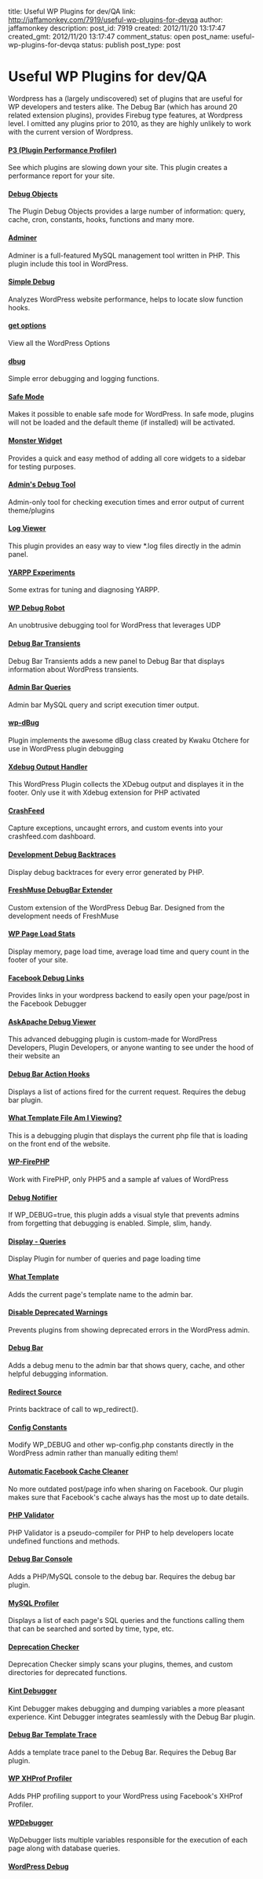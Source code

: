 title: Useful WP Plugins for dev/QA
link: http://jaffamonkey.com/7919/useful-wp-plugins-for-devqa
author: jaffamonkey
description: 
post_id: 7919
created: 2012/11/20 13:17:47
created_gmt: 2012/11/20 13:17:47
comment_status: open
post_name: useful-wp-plugins-for-devqa
status: publish
post_type: post

# Useful WP Plugins for dev/QA

Wordpress has a (largely undiscovered) set of plugins that are useful for WP developers and testers alike. The Debug Bar (which has around 20 related extension plugins), provides Firebug type features, at Wordpress level. I omitted any plugins prior to 2010, as they are highly unlikely to work with the current version of Wordpress. 

#### [P3 (Plugin Performance Profiler)](http://wordpress.org/extend/plugins/p3-profiler/)

See which plugins are slowing down your site. This plugin creates a performance report for your site. 

#### [Debug Objects](http://wordpress.org/extend/plugins/debug-objects/)

The Plugin Debug Objects provides a large number of information: query, cache, cron, constants, hooks, functions and many more. 

#### [Adminer](http://wordpress.org/extend/plugins/adminer/)

Adminer is a full-featured MySQL management tool written in PHP. This plugin include this tool in WordPress. 

#### [Simple Debug](http://wordpress.org/extend/plugins/simple-debug/)

Analyzes WordPress website performance, helps to locate slow function hooks. 

#### [get options](http://wordpress.org/extend/plugins/get-options/)

View all the WordPress Options 

#### [dbug](http://wordpress.org/extend/plugins/dbug/)

Simple error debugging and logging functions. 

#### [Safe Mode](http://wordpress.org/extend/plugins/safe-mode/)

Makes it possible to enable safe mode for WordPress. In safe mode, plugins will not be loaded and the default theme (if installed) will be activated. 

#### [Monster Widget](http://wordpress.org/extend/plugins/monster-widget/)

Provides a quick and easy method of adding all core widgets to a sidebar for testing purposes. 

#### [Admin's Debug Tool](http://wordpress.org/extend/plugins/admins-debug-tool/)

Admin-only tool for checking execution times and error output of current theme/plugins 

#### [Log Viewer](http://wordpress.org/extend/plugins/log-viewer/)

This plugin provides an easy way to view *.log files directly in the admin panel. 

#### [YARPP Experiments](http://wordpress.org/extend/plugins/yarpp-experiments/)

Some extras for tuning and diagnosing YARPP. 

#### [WP Debug Robot](http://wordpress.org/extend/plugins/wp-debug-robot/)

An unobtrusive debugging tool for WordPress that leverages UDP 

#### [Debug Bar Transients](http://wordpress.org/extend/plugins/debug-bar-transients/)

Debug Bar Transients adds a new panel to Debug Bar that displays information about WordPress transients. 

#### [Admin Bar Queries](http://wordpress.org/extend/plugins/admin-bar-queries/)

Admin bar MySQL query and script execution timer output. 

#### [wp-dBug](http://wordpress.org/extend/plugins/wp-dbug/)

Plugin implements the awesome dBug class created by Kwaku Otchere for use in WordPress plugin debugging 

#### [Xdebug Output Handler](http://wordpress.org/extend/plugins/xdebug-output-handler/)

This WordPress Plugin collects the XDebug output and displayes it in the footer. Only use it with Xdebug extension for PHP activated 

#### [CrashFeed](http://wordpress.org/extend/plugins/crashfeed/)

Capture exceptions, uncaught errors, and custom events into your crashfeed.com dashboard. 

#### [Development Debug Backtraces](http://wordpress.org/extend/plugins/storm-debug-development-backtraces/)

Display debug backtraces for every error generated by PHP. 

#### [FreshMuse DebugBar Extender](http://wordpress.org/extend/plugins/freshmuse-debug-bar/)

Custom extension of the WordPress Debug Bar. Designed from the development needs of FreshMuse 

#### [WP Page Load Stats](http://wordpress.org/extend/plugins/wp-page-load-stats/)

Display memory, page load time, average load time and query count in the footer of your site. 

#### [Facebook Debug Links](http://wordpress.org/extend/plugins/facebook-debug-links/)

Provides links in your wordpress backend to easily open your page/post in the Facebook Debugger 

#### [AskApache Debug Viewer](http://wordpress.org/extend/plugins/askapache-debug-viewer/)

This advanced debugging plugin is custom-made for WordPress Developers, Plugin Developers, or anyone wanting to see under the hood of their website an 

#### [Debug Bar Action Hooks](http://wordpress.org/extend/plugins/debug-bar-action-hooks/)

Displays a list of actions fired for the current request. Requires the debug bar plugin. 

#### [What Template File Am I Viewing?](http://wordpress.org/extend/plugins/what-template-file-am-i-viewing/)

This is a debugging plugin that displays the current php file that is loading on the front end of the website. 

#### [WP-FirePHP](http://wordpress.org/extend/plugins/wp-firephp/)

Work with FirePHP, only PHP5 and a sample af values of WordPress 

#### [Debug Notifier](http://wordpress.org/extend/plugins/debug-notifer/)

If WP_DEBUG=true, this plugin adds a visual style that prevents admins from forgetting that debugging is enabled. Simple, slim, handy. 

#### [Display - Queries](http://wordpress.org/extend/plugins/display-queries/)

Display Plugin for number of queries and page loading time 

#### [What Template](http://wordpress.org/extend/plugins/what-template/)

Adds the current page's template name to the admin bar. 

#### [Disable Deprecated Warnings](http://wordpress.org/extend/plugins/disable-deprecated-warnings/)

Prevents plugins from showing deprecated errors in the WordPress admin. 

#### [Debug Bar](http://wordpress.org/extend/plugins/debug-bar/)

Adds a debug menu to the admin bar that shows query, cache, and other helpful debugging information. 

#### [Redirect Source](http://wordpress.org/extend/plugins/redirect-source/)

Prints backtrace of call to wp_redirect(). 

#### [Config Constants](http://wordpress.org/extend/plugins/config-constants/)

Modify WP_DEBUG and other wp-config.php constants directly in the WordPress admin rather than manually editing them! 

#### [Automatic Facebook Cache Cleaner](http://wordpress.org/extend/plugins/automatic-facebook-cache-cleaner/)

No more outdated post/page info when sharing on Facebook. Our plugin makes sure that Facebook's cache always has the most up to date details. 

#### [PHP Validator](http://wordpress.org/extend/plugins/php-validator-lite/)

PHP Validator is a pseudo-compiler for PHP to help developers locate undefined functions and methods. 

#### [Debug Bar Console](http://wordpress.org/extend/plugins/debug-bar-console/)

Adds a PHP/MySQL console to the debug bar. Requires the debug bar plugin. 

#### [MySQL Profiler](http://wordpress.org/extend/plugins/mysql-profiler/)

Displays a list of each page's SQL queries and the functions calling them that can be searched and sorted by time, type, etc. 

#### [Deprecation Checker](http://wordpress.org/extend/plugins/deprecation-checker/)

Deprecation Checker simply scans your plugins, themes, and custom directories for deprecated functions. 

#### [Kint Debugger](http://wordpress.org/extend/plugins/kint-debugger/)

Kint Debugger makes debugging and dumping variables a more pleasant experience. Kint Debugger integrates seamlessly with the Debug Bar plugin. 

#### [Debug Bar Template Trace](http://wordpress.org/extend/plugins/debug-bar-template-trace/)

Adds a template trace panel to the Debug Bar. Requires the Debug Bar plugin. 

#### [WP XHProf Profiler](http://wordpress.org/extend/plugins/wp-xhprof-profiler/)

Adds PHP profiling support to your WordPress using Facebook's XHProf Profiler. 

#### [WPDebugger](http://wordpress.org/extend/plugins/wpdebugger/)

WpDebugger lists multiple variables responsible for the execution of each page along with database queries. 

#### [WordPress Debug](http://wordpress.org/extend/plugins/wordpress-debug/)